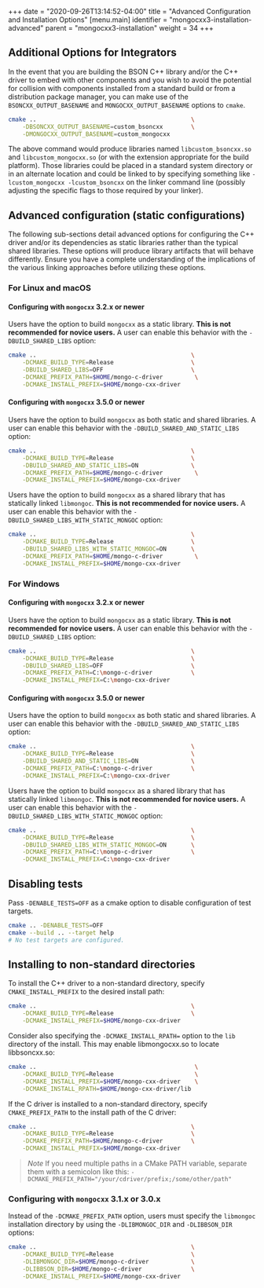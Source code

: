 +++
date = "2020-09-26T13:14:52-04:00"
title = "Advanced Configuration and Installation Options"
[menu.main]
  identifier = "mongocxx3-installation-advanced"
  parent = "mongocxx3-installation"
  weight = 34
+++

## Additional Options for Integrators

In the event that you are building the BSON C++ library and/or the C++ driver to embed with other components and you wish to avoid the potential for collision with components installed from a standard build or from a distribution package manager, you can make use of the `BSONCXX_OUTPUT_BASENAME` and `MONGOCXX_OUTPUT_BASENAME` options to `cmake`.

```sh
cmake ..                                            \
    -DBSONCXX_OUTPUT_BASENAME=custom_bsoncxx        \
    -DMONGOCXX_OUTPUT_BASENAME=custom_mongocxx
```

The above command would produce libraries named `libcustom_bsoncxx.so` and `libcustom_mongocxx.so` (or with the extension appropriate for the build platform).  Those libraries could be placed in a standard system directory or in an alternate location and could be linked to by specifying something like `-lcustom_mongocxx -lcustom_bsoncxx` on the linker command line (possibly adjusting the specific flags to those required by your linker).

## Advanced configuration (static configurations)

The following sub-sections detail advanced options for configuring the C++ driver and/or its
dependencies as static libraries rather than the typical shared libraries.  These options will
produce library artifacts that will behave differently.  Ensure you have a complete understanding
of the implications of the various linking approaches before utilizing these options.

### For Linux and macOS

#### Configuring with `mongocxx` 3.2.x or newer

Users have the option to build `mongocxx` as a static library. **This is not recommended for novice
users.** A user can enable this behavior with the `-DBUILD_SHARED_LIBS` option:

```sh
cmake ..                                            \
    -DCMAKE_BUILD_TYPE=Release                      \
    -DBUILD_SHARED_LIBS=OFF                         \
    -DCMAKE_PREFIX_PATH=$HOME/mongo-c-driver         \
    -DCMAKE_INSTALL_PREFIX=$HOME/mongo-cxx-driver
```

#### Configuring with `mongocxx` 3.5.0 or newer

Users have the option to build `mongocxx` as both static and shared libraries. A user can enable
this behavior with the `-DBUILD_SHARED_AND_STATIC_LIBS` option:

```sh
cmake ..                                            \
    -DCMAKE_BUILD_TYPE=Release                      \
    -DBUILD_SHARED_AND_STATIC_LIBS=ON               \
    -DCMAKE_PREFIX_PATH=$HOME/mongo-c-driver         \
    -DCMAKE_INSTALL_PREFIX=$HOME/mongo-cxx-driver
```

Users have the option to build `mongocxx` as a shared library that has statically linked
`libmongoc`. **This is not recommended for novice users.** A user can enable this behavior with the
`-DBUILD_SHARED_LIBS_WITH_STATIC_MONGOC` option:

```sh
cmake ..                                            \
    -DCMAKE_BUILD_TYPE=Release                      \
    -DBUILD_SHARED_LIBS_WITH_STATIC_MONGOC=ON       \
    -DCMAKE_PREFIX_PATH=$HOME/mongo-c-driver         \
    -DCMAKE_INSTALL_PREFIX=$HOME/mongo-cxx-driver
```

### For Windows

#### Configuring with `mongocxx` 3.2.x or newer

Users have the option to build `mongocxx` as a static library. **This is not recommended for novice
users.** A user can enable this behavior with the `-DBUILD_SHARED_LIBS` option:

```sh
cmake ..                                            \
    -DCMAKE_BUILD_TYPE=Release                      \
    -DBUILD_SHARED_LIBS=OFF                         \
    -DCMAKE_PREFIX_PATH=C:\mongo-c-driver           \
    -DCMAKE_INSTALL_PREFIX=C:\mongo-cxx-driver
```

#### Configuring with `mongocxx` 3.5.0 or newer

Users have the option to build `mongocxx` as both static and shared libraries. A user can enable
this behavior with the `-DBUILD_SHARED_AND_STATIC_LIBS` option:

```sh
cmake ..                                            \
    -DCMAKE_BUILD_TYPE=Release                      \
    -DBUILD_SHARED_AND_STATIC_LIBS=ON               \
    -DCMAKE_PREFIX_PATH=C:\mongo-c-driver           \
    -DCMAKE_INSTALL_PREFIX=C:\mongo-cxx-driver
```

Users have the option to build `mongocxx` as a shared library that has statically linked
`libmongoc`. **This is not recommended for novice users.** A user can enable this behavior with the
`-DBUILD_SHARED_LIBS_WITH_STATIC_MONGOC` option:

```sh
cmake ..                                            \
    -DCMAKE_BUILD_TYPE=Release                      \
    -DBUILD_SHARED_LIBS_WITH_STATIC_MONGOC=ON       \
    -DCMAKE_PREFIX_PATH=C:\mongo-c-driver           \
    -DCMAKE_INSTALL_PREFIX=C:\mongo-cxx-driver
```

## Disabling tests

Pass `-DENABLE_TESTS=OFF` as a cmake option to disable configuration of test targets.

```sh
cmake .. -DENABLE_TESTS=OFF
cmake --build .. --target help
# No test targets are configured.
```

## Installing to non-standard directories

To install the C++ driver to a non-standard directory, specify `CMAKE_INSTALL_PREFIX` to the desired
install path:

```sh
cmake ..                                            \
    -DCMAKE_BUILD_TYPE=Release                      \
    -DCMAKE_INSTALL_PREFIX=$HOME/mongo-cxx-driver
```

Consider also specifying the `-DCMAKE_INSTALL_RPATH=` option to the `lib` directory of the install.
This may enable libmongocxx.so to locate libbsoncxx.so:

```sh
cmake ..                                             \
    -DCMAKE_BUILD_TYPE=Release                       \
    -DCMAKE_INSTALL_PREFIX=$HOME/mongo-cxx-driver    \
    -DCMAKE_INSTALL_RPATH=$HOME/mongo-cxx-driver/lib
```

If the C driver is installed to a non-standard directory, specify `CMAKE_PREFIX_PATH` to the install
path of the C driver:

```sh
cmake ..                                            \
    -DCMAKE_BUILD_TYPE=Release                      \
    -DCMAKE_PREFIX_PATH=$HOME/mongo-c-driver        \
    -DCMAKE_INSTALL_PREFIX=$HOME/mongo-cxx-driver
```

> *Note* If you need multiple paths in a CMake PATH variable, separate them with a semicolon like
> this:
> `-DCMAKE_PREFIX_PATH="/your/cdriver/prefix;/some/other/path"`

### Configuring with `mongocxx` 3.1.x or 3.0.x

Instead of the `-DCMAKE_PREFIX_PATH` option, users must specify the `libmongoc` installation
directory by using the `-DLIBMONGOC_DIR` and `-DLIBBSON_DIR` options:

```sh
cmake ..                                            \
    -DCMAKE_BUILD_TYPE=Release                      \
    -DLIBMONGOC_DIR=$HOME/mongo-c-driver            \
    -DLIBBSON_DIR=$HOME/mongo-c-driver              \
    -DCMAKE_INSTALL_PREFIX=$HOME/mongo-cxx-driver
```
